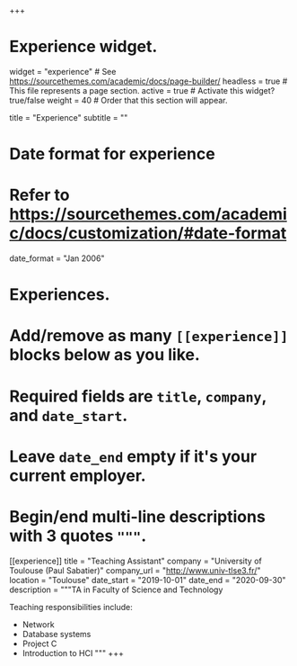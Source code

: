 +++
# Experience widget.
widget = "experience"  # See https://sourcethemes.com/academic/docs/page-builder/
headless = true  # This file represents a page section.
active = true  # Activate this widget? true/false
weight = 40  # Order that this section will appear.

title = "Experience"
subtitle = ""

# Date format for experience
#   Refer to https://sourcethemes.com/academic/docs/customization/#date-format
date_format = "Jan 2006"

# Experiences.
#   Add/remove as many `[[experience]]` blocks below as you like.
#   Required fields are `title`, `company`, and `date_start`.
#   Leave `date_end` empty if it's your current employer.
#   Begin/end multi-line descriptions with 3 quotes `"""`.
[[experience]]
  title = "Teaching Assistant"
  company = "University of Toulouse (Paul Sabatier)"
  company_url = "http://www.univ-tlse3.fr/"
  location = "Toulouse"
  date_start = "2019-10-01"
  date_end = "2020-09-30"
  description = """TA in Faculty of Science and Technology
  
  Teaching responsibilities include:
  
  * Network
  * Database systems
  * Project C
  * Introduction to HCI
"""
+++
